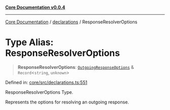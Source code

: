 [**Core Documentation v0.0.4**](../../README.md)

***

[Core Documentation](../../modules.md) / [declarations](../README.md) / ResponseResolverOptions

# Type Alias: ResponseResolverOptions

> **ResponseResolverOptions**: [`OutgoingResponseOptions`](../../events/OutgoingResponse/interfaces/OutgoingResponseOptions.md) & `Record`\<`string`, `unknown`\>

Defined in: [core/src/declarations.ts:551](https://github.com/stonemjs/core/blob/e4675fc5d1a8e120fdb4d54e226a2496fdda3681/src/declarations.ts#L551)

ResponseResolverOptions Type.

Represents the options for resolving an outgoing response.
